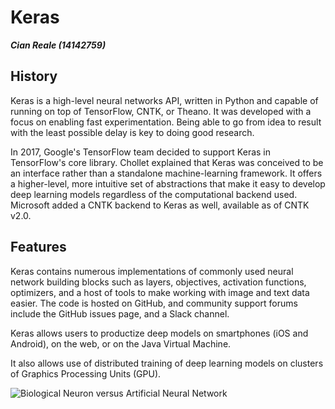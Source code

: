 Keras
=======================
***Cian Reale (14142759)***

## History
Keras is a high-level neural networks API, written in Python and capable of running on top of TensorFlow, CNTK, or Theano. It was developed with a focus on enabling fast experimentation. Being able to go from idea to result with the least possible delay is key to doing good research.

In 2017, Google's TensorFlow team decided to support Keras in TensorFlow's core library. Chollet explained that Keras was conceived to be an interface rather than a standalone machine-learning framework. It offers a higher-level, more intuitive set of abstractions that make it easy to develop deep learning models regardless of the computational backend used. Microsoft added a CNTK backend to Keras as well, available as of CNTK v2.0. 

## Features

Keras contains numerous implementations of commonly used neural network building blocks such as layers, objectives, activation functions, optimizers, and a host of tools to make working with image and text data easier. The code is hosted on GitHub, and community support forums include the GitHub issues page, and a Slack channel.

Keras allows users to productize deep models on smartphones (iOS and Android), on the web, or on the Java Virtual Machine.

It also allows use of distributed training of deep learning models on clusters of Graphics Processing Units (GPU).

![Biological Neuron versus Artificial Neural Network](https://s3.amazonaws.com/assets.datacamp.com/blog_assets/Keras+Python+Tutorial/content_content_neuron.png)
